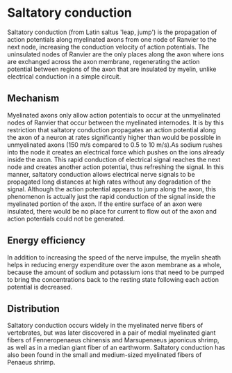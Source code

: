 # Saltatory conduction

Saltatory conduction (from Latin saltus 'leap, jump') is the propagation of action potentials along myelinated axons from one node of Ranvier to the next node, increasing the conduction velocity of action potentials. The uninsulated nodes of Ranvier are the only places along the axon where ions are exchanged across the axon membrane, regenerating the action potential between regions of the axon that are insulated by myelin, unlike electrical conduction in a simple circuit.

## Mechanism

Myelinated axons only allow action potentials to occur at the unmyelinated nodes of Ranvier that occur between the myelinated internodes. It is by this restriction that saltatory conduction propagates an action potential along the axon of a neuron at rates significantly higher than would be possible in unmyelinated axons (150 m/s compared to 0.5 to 10 m/s).As sodium rushes into the node it creates an electrical force which pushes on the ions already inside the axon. This rapid conduction of electrical signal reaches the next node and creates another action potential, thus refreshing the signal. In this manner, saltatory conduction allows electrical nerve signals to be propagated long distances at high rates without any degradation of the signal. Although the action potential appears to jump along the axon, this phenomenon is actually just the rapid conduction of the signal inside the myelinated portion of the axon. If the entire surface of an axon were insulated, there would be no place for current to flow out of the axon and action potentials could not be generated.

## Energy efficiency

In addition to increasing the speed of the nerve impulse, the myelin sheath helps in reducing energy expenditure over the axon membrane as a whole, because the amount of sodium and potassium ions that need to be pumped to bring the concentrations back to the resting state following each action potential is decreased.

## Distribution

Saltatory conduction occurs widely in the myelinated nerve fibers of vertebrates, but was later discovered in a pair of medial myelinated giant fibers of Fenneropenaeus chinensis and Marsupenaeus japonicus shrimp, as well as in a median giant fiber of an earthworm. Saltatory conduction has also been found in the small and medium-sized myelinated fibers of Penaeus shrimp.
